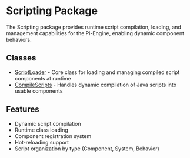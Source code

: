 # Scripting Package

The Scripting package provides runtime script compilation, loading, and management capabilities for the Pi-Engine, enabling dynamic component behaviors.

## Classes

- [ScriptLoader](ScriptLoader.md) - Core class for loading and managing compiled script components at runtime
- [CompileScripts](CompileScripts.md) - Handles dynamic compilation of Java scripts into usable components

## Features

- Dynamic script compilation
- Runtime class loading
- Component registration system
- Hot-reloading support
- Script organization by type (Component, System, Behavior)

